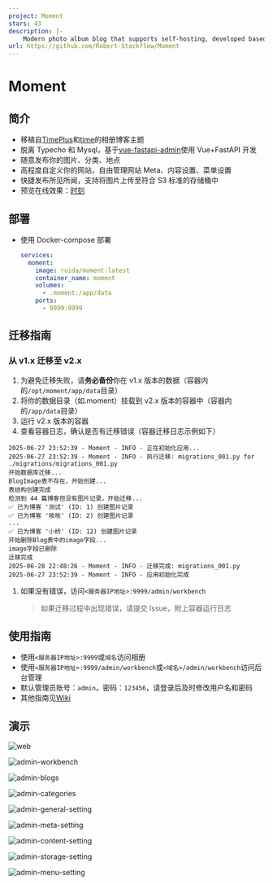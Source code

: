 ```yaml
---
project: Moment
stars: 43
description: |-
    Modern photo album blog that supports self-hosting, developed based on Vue and Naive UI and FastAPI.支持自托管的现代化相册博客，基于Vue、Naive UI和FastAPI开发。
url: https://github.com/Robert-Stackflow/Moment
---
```


# Moment

## 简介

- 移植自[TimePlus](https://github.com/zhheo/TimePlus)和[time](https://github.com/wclk/time)的相册博客主题
- 脱离 Typecho 和 Mysql，基于[vue-fastapi-admin](https://github.com/mizhexiaoxiao/vue-fastapi-admin)使用 Vue+FastAPI 开发
- 随意发布你的图片、分类、地点
- 高程度自定义你的网站，自由管理网站 Meta、内容设置、菜单设置
- 快捷发布所见所闻，支持将图片上传至符合 S3 标准的存储桶中
- 预览在线效果：[时刻](https://moment.cloudchewie.com/)

## 部署

- 使用 Docker-compose 部署

  ```yaml
  services:
    moment:
      image: ruida/moment:latest
      container_name: moment
      volumes:
        - .moment:/app/data
      ports:
        - 9999:9999
  ```

## 迁移指南

### 从 v1.x 迁移至 v2.x

1. 为避免迁移失败，请**务必备份**你在 v1.x 版本的数据（容器内的`/opt/moment/app/data`目录）
2. 将你的数据目录（如.moment）挂载到 v2.x 版本的容器中（容器内的`/app/data`目录）
3. 运行 v2.x 版本的容器
4. 查看容器日志，确认是否有迁移错误（容器迁移日志示例如下）

```plaintext
2025-06-27 23:52:39 - Moment - INFO - 正在初始化应用...
2025-06-27 23:52:39 - Moment - INFO - 执行迁移: migrations_001.py for ./migrations/migrations_001.py
开始数据库迁移...
BlogImage表不存在，开始创建...
表结构创建完成
检测到 44 篇博客但没有图片记录，开始迁移...
✅ 已为博客 '测试' (ID: 1) 创建图片记录
✅ 已为博客 '咳咳' (ID: 2) 创建图片记录
...
✅ 已为博客 '小桥' (ID: 12) 创建图片记录
开始删除Blog表中的image字段...
image字段已删除
迁移完成
2025-06-28 22:48:26 - Moment - INFO - 迁移完成: migrations_001.py
2025-06-27 23:52:39 - Moment - INFO - 应用初始化完成
```

1. 如果没有错误，访问`<服务器IP地址>:9999/admin/workbench`
   > 如果迁移过程中出现错误，请提交 Issue，附上容器运行日志

## 使用指南

- 使用`<服务器IP地址>:9999`或`域名`访问相册
- 使用`<服务器IP地址>:9999/admin/workbench`或`<域名>/admin/workbench`访问后台管理
- 默认管理员账号：`admin`，密码：`123456`，请登录后及时修改用户名和密码
- 其他指南见[Wiki](https://github.com/Robert-Stackflow/Moment/wiki)

## 演示

![web](./img/web.png)

![admin-workbench](./img/admin-workbench.png)

![admin-blogs](./img/admin-blogs.png)

![admin-categories](./img/admin-categories.png)

![admin-general-setting](./img/admin-general-setting.png)

![admin-meta-setting](./img/admin-meta-setting.png)

![admin-content-setting](./img/admin-content-setting.png)

![admin-storage-setting](./img/admin-storage-setting.png)

![admin-menu-setting](./img/admin-menu-setting.png)

